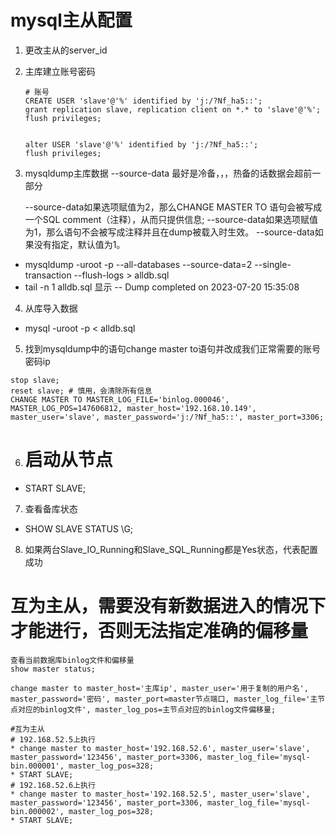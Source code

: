 # mysql主从配置

1. 更改主从的server_id
2. 主库建立账号密码

    ```
    # 账号
    CREATE USER 'slave'@'%' identified by 'j:/?Nf_ha5::';
    grant replication slave, replication client on *.* to 'slave'@'%';
    flush privileges;
    
    
    alter USER 'slave'@'%' identified by 'j:/?Nf_ha5::';
    flush privileges;
    ```

3. mysqldump主库数据 --source-data 最好是冷备，，，热备的话数据会超前一部分

   --source-data如果选项赋值为2，那么CHANGE MASTER TO 语句会被写成一个SQL comment（注释），从而只提供信息;
   --source-data如果选项赋值为1，那么语句不会被写成注释并且在dump被载入时生效。
   --source-data如果没有指定，默认值为1。

* mysqldump -uroot -p --all-databases --source-data=2 --single-transaction --flush-logs  > alldb.sql
* tail -n 1 alldb.sql 显示 -- Dump completed on 2023-07-20 15:35:08

4. 从库导入数据

* mysql -uroot -p < alldb.sql

5. 找到mysqldump中的语句change master to语句并改成我们正常需要的账号密码ip

```
stop slave;
reset slave; # 慎用，会清除所有信息
CHANGE MASTER TO MASTER_LOG_FILE='binlog.000046', MASTER_LOG_POS=147606812, master_host='192.168.10.149', master_user='slave', master_password='j:/?Nf_ha5::', master_port=3306;
```

6. # 启动从节点

* START SLAVE;

7. 查看备库状态

* SHOW SLAVE STATUS \G;

8. 如果两台Slave_IO_Running和Slave_SQL_Running都是Yes状态，代表配置成功

# 互为主从，需要没有新数据进入的情况下才能进行，否则无法指定准确的偏移量

```
查看当前数据库binlog文件和偏移量
show master status;

change master to master_host='主库ip', master_user='用于复制的用户名', master_password='密码', master_port=master节点端口, master_log_file='主节点对应的binlog文件', master_log_pos=主节点对应的binlog文件偏移量;

#互为主从
# 192.168.52.5上执行
* change master to master_host='192.168.52.6', master_user='slave', master_password='123456', master_port=3306, master_log_file='mysql-bin.000001', master_log_pos=328;
* START SLAVE;
# 192.168.52.6上执行
* change master to master_host='192.168.52.5', master_user='slave', master_password='123456', master_port=3306, master_log_file='mysql-bin.000002', master_log_pos=328;
* START SLAVE;

```

